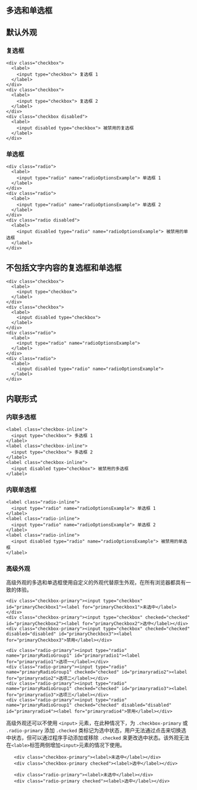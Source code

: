 ## 多选和单选框

## 默认外观

### 复选框

```html:example
<div class="checkbox">
  <label>
    <input type="checkbox"> 复选框 1
  </label>
</div>
<div class="checkbox">
  <label>
    <input type="checkbox"> 复选框 2
  </label>
</div>
<div class="checkbox disabled">
  <label>
    <input disabled type="checkbox"> 被禁用的复选框
  </label>
</div>
```

### 单选框
```html:example
<div class="radio">
  <label>
    <input type="radio" name="radioOptionsExample"> 单选框 1
  </label>
</div>
<div class="radio">
  <label>
    <input type="radio" name="radioOptionsExample"> 单选框 2
  </label>
</div>
<div class="radio disabled">
  <label>
    <input disabled type="radio" name="radioOptionsExample"> 被禁用的单选框
  </label>
</div>
```

## 不包括文字内容的复选框和单选框

```html:example
<div class="checkbox">
  <label>
    <input type="checkbox">
  </label>
</div>
<div class="checkbox">
  <label>
    <input disabled type="checkbox">
  </label>
</div>
<div class="radio">
  <label>
    <input type="radio" name="radioOptionsExample">
  </label>
</div>
<div class="radio">
  <label>
    <input disabled type="radio" name="radioOptionsExample">
  </label>
</div>
```

## 内联形式

### 内联多选框

```html:example
<label class="checkbox-inline">
  <input type="checkbox"> 多选框 1
</label>
<label class="checkbox-inline">
  <input type="checkbox"> 多选框 2
</label>
<label class="checkbox-inline">
  <input disabled type="checkbox"> 被禁用的多选框
</label>
```

### 内联单选框

```html:example
<label class="radio-inline">
  <input type="radio" name="radioOptionsExample"> 单选框 1
</label>
<label class="radio-inline">
  <input type="radio" name="radioOptionsExample"> 单选框 2
</label>
<label class="radio-inline">
  <input disabled type="radio" name="radioOptionsExample"> 被禁用的单选框
</label>
```

### 高级外观

高级外观的多选和单选框使用自定义的外观代替原生外观，在所有浏览器都具有一致的体验。

```html:example
<div class="checkbox-primary"><input type="checkbox" id="primaryCheckbox1"><label for="primaryCheckbox1">未选中</label></div>
<div class="checkbox-primary"><input type="checkbox" checked="checked" id="primaryCheckbox2"><label for="primaryCheckbox2">选中</label></div>
<div class="checkbox-primary"><input type="checkbox" checked="checked" disabled="disabled" id="primaryCheckbox3"><label for="primaryCheckbox3">禁用</label></div>
```

```html:example
<div class="radio-primary"><input type="radio" name="primaryRadioGroup1" id="primaryradio1"><label for="primaryradio1">选项一</label></div>
<div class="radio-primary"><input type="radio" name="primaryRadioGroup1" checked="checked" id="primaryradio2"><label for="primaryradio2">选项二</label></div>
<div class="radio-primary"><input type="radio" name="primaryRadioGroup1" checked="checked" id="primaryradio3"><label for="primaryradio3">选项三</label></div>
<div class="radio-primary"><input type="radio" name="primaryRadioGroup1" checked="checked" disabled="disabled" id="primaryradio4"><label for="primaryradio4">禁用</label></div>
```
高级外观还可以不使用 `<input>` 元素，在此种情况下，为 `.checkbox-primary` 或 `.radio-primary` 添加 `.checked` 类标记为选中状态，用户无法通过点击来切换选中状态，但可以通过程序手动添加或移除 `.checked` 来更改选中状态。该外观无法在`<lable>`标签两侧增加`<input>`元素的情况下使用。

```html:example
   <div class="checkbox-primary"><label>未选中</label></div>
   <div class="checkbox-primary checked"><label>选中</label></div>
```

```html:example
   <div class="radio-primary"><label>未选中</label></div>
   <div class="radio-primary checked"><label>选中</label></div>
```
